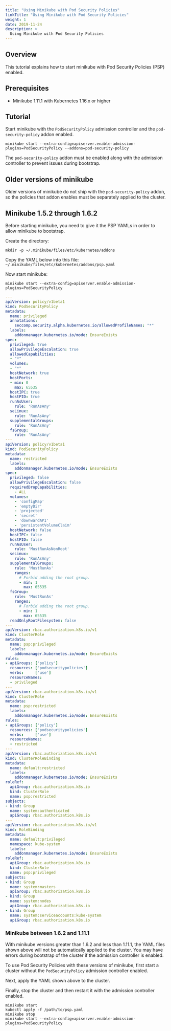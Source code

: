 ```yaml
---
title: "Using Minikube with Pod Security Policies"
linkTitle: "Using Minikube with Pod Security Policies"
weight: 1
date: 2019-11-24
description: >
  Using Minikube with Pod Security Policies
---
```


## Overview

This tutorial explains how to start minikube with Pod Security Policies (PSP) enabled.

## Prerequisites

- Minikube 1.11.1 with Kubernetes 1.16.x or higher

## Tutorial

Start minikube with the `PodSecurityPolicy` admission controller and the
`pod-security-policy` addon enabled.

```shell
minikube start --extra-config=apiserver.enable-admission-plugins=PodSecurityPolicy --addons=pod-security-policy
```

The `pod-security-policy` addon must be enabled along with the admission
controller to prevent issues during bootstrap.

## Older versions of minikube

Older versions of minikube do not ship with the `pod-security-policy` addon, so
the policies that addon enables must be separately applied to the cluster.

## Minikube 1.5.2 through 1.6.2

Before starting minikube, you need to give it the PSP YAMLs in order to allow minikube to bootstrap.

Create the directory:
```shell
mkdir -p ~/.minikube/files/etc/kubernetes/addons
```

Copy the YAML below into this file: `~/.minikube/files/etc/kubernetes/addons/psp.yaml`

Now start minikube:
```shell
minikube start --extra-config=apiserver.enable-admission-plugins=PodSecurityPolicy
```

```yaml
---
apiVersion: policy/v1beta1
kind: PodSecurityPolicy
metadata:
  name: privileged
  annotations:
    seccomp.security.alpha.kubernetes.io/allowedProfileNames: "*"
  labels:
    addonmanager.kubernetes.io/mode: EnsureExists
spec:
  privileged: true
  allowPrivilegeEscalation: true
  allowedCapabilities:
  - "*"
  volumes:
  - "*"
  hostNetwork: true
  hostPorts:
  - min: 0
    max: 65535
  hostIPC: true
  hostPID: true
  runAsUser:
    rule: 'RunAsAny'
  seLinux:
    rule: 'RunAsAny'
  supplementalGroups:
    rule: 'RunAsAny'
  fsGroup:
    rule: 'RunAsAny'
---
apiVersion: policy/v1beta1
kind: PodSecurityPolicy
metadata:
  name: restricted
  labels:
    addonmanager.kubernetes.io/mode: EnsureExists
spec:
  privileged: false
  allowPrivilegeEscalation: false
  requiredDropCapabilities:
    - ALL
  volumes:
    - 'configMap'
    - 'emptyDir'
    - 'projected'
    - 'secret'
    - 'downwardAPI'
    - 'persistentVolumeClaim'
  hostNetwork: false
  hostIPC: false
  hostPID: false
  runAsUser:
    rule: 'MustRunAsNonRoot'
  seLinux:
    rule: 'RunAsAny'
  supplementalGroups:
    rule: 'MustRunAs'
    ranges:
      # Forbid adding the root group.
      - min: 1
        max: 65535
  fsGroup:
    rule: 'MustRunAs'
    ranges:
      # Forbid adding the root group.
      - min: 1
        max: 65535
  readOnlyRootFilesystem: false
---
apiVersion: rbac.authorization.k8s.io/v1
kind: ClusterRole
metadata:
  name: psp:privileged
  labels:
    addonmanager.kubernetes.io/mode: EnsureExists
rules:
- apiGroups: ['policy']
  resources: ['podsecuritypolicies']
  verbs:     ['use']
  resourceNames:
  - privileged
---
apiVersion: rbac.authorization.k8s.io/v1
kind: ClusterRole
metadata:
  name: psp:restricted
  labels:
    addonmanager.kubernetes.io/mode: EnsureExists
rules:
- apiGroups: ['policy']
  resources: ['podsecuritypolicies']
  verbs:     ['use']
  resourceNames:
  - restricted
---
apiVersion: rbac.authorization.k8s.io/v1
kind: ClusterRoleBinding
metadata:
  name: default:restricted
  labels:
    addonmanager.kubernetes.io/mode: EnsureExists
roleRef:
  apiGroup: rbac.authorization.k8s.io
  kind: ClusterRole
  name: psp:restricted
subjects:
- kind: Group
  name: system:authenticated
  apiGroup: rbac.authorization.k8s.io
---
apiVersion: rbac.authorization.k8s.io/v1
kind: RoleBinding
metadata:
  name: default:privileged
  namespace: kube-system
  labels:
    addonmanager.kubernetes.io/mode: EnsureExists
roleRef:
  apiGroup: rbac.authorization.k8s.io
  kind: ClusterRole
  name: psp:privileged
subjects:
- kind: Group
  name: system:masters
  apiGroup: rbac.authorization.k8s.io
- kind: Group
  name: system:nodes
  apiGroup: rbac.authorization.k8s.io
- kind: Group
  name: system:serviceaccounts:kube-system
  apiGroup: rbac.authorization.k8s.io
```

### Minikube between 1.6.2 and 1.11.1

With minikube versions greater than 1.6.2 and less than 1.11.1, the YAML files
shown above will not be automatically applied to the cluster. You may have
errors during bootstrap of the cluster if the admission controller is enabled.

To use Pod Security Policies with these versions of minikube, first start a
cluster without the `PodSecurityPolicy` admission controller enabled.

Next, apply the YAML shown above to the cluster.

Finally, stop the cluster and then restart it with the admission controller
enabled.

```shell
minikube start
kubectl apply -f /path/to/psp.yaml
minikube stop
minikube start --extra-config=apiserver.enable-admission-plugins=PodSecurityPolicy
```
